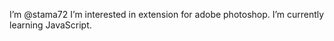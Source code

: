 I’m @stama72
I’m interested in extension for adobe photoshop.
I’m currently learning JavaScript.

<!---
stama72/stama72 is a ✨ special ✨ repository because its `README.md` (this file) appears on your GitHub profile.
You can click the Preview link to take a look at your changes.
--->
